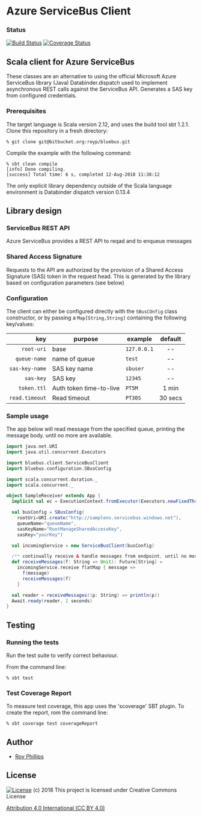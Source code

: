 # Azure ServiceBus Client
### Status
[![Build Status](https://travis-ci.org/sothach/bluebus.png)](https://travis-ci.org/sothach/bluebus)
[![Coverage Status](https://coveralls.io/repos/github/sothach/bluebus/badge.svg?branch=master)](https://coveralls.io/github/sothach/bluebus?branch=master)

## Scala client for Azure ServiceBus

These classes are an alternative to using the official Microsoft Azure ServiceBus library (Java)
Databinder.dispatch used to implement asynchronous REST calls against the ServiceBus API.
Generates a SAS key from configured credentials.

### Prerequisites 
The target language is Scala version 2.12, and uses the build tool sbt 1.2.1.
Clone this repository in a fresh directory:
```
% git clone git@bitbucket.org:royp/bluebus.git
```
Compile the example with the following command:
```
% sbt clean compile
[info] Done compiling.
[success] Total time: 6 s, completed 12-Aug-2018 11:38:12
```
The only explicit library dependency outside of the Scala language environment is Databinder dispatch version 0.13.4

## Library design
### ServiceBus REST API
Azure ServiceBus provides a REST API to reqad and to enqueue messages

### Shared Access Signature
Requests to the API are authorized by the provision of a Shared Access Signature (SAS) token in the request head.
This is generated by the library based on configuration parameters (see below)
 
### Configuration
The client can either be configured directly with the `SBusCOnfig` class constructor, or by passing a `Map[String,String]` containing the following key/values:

| key            | purpose | example     | default  |
| --------------:|---------|-------------|:--------:|
| `root-uri`     | base     | `127.0.0.1` |  --      |
| `queue-name`   | name of queue    | `test`      |  --      |
| `sas-key-name` | SAS key name    | `sbuser`    |  --      |
| `sas-key`      | SAS key    | `12345`     |  --      |
| `token.ttl`    | Auth token time-to-live    | `PT5M`      |  1 min   |
| `read.timeout` | Read timeout    | `PT30S`     |  30 secs |
    
### Sample usage
The app below will read message from the specified queue, printing the message body. until no more are available.
```scala
import java.net.URI
import java.util.concurrent.Executors

import bluebus.client.ServiceBusClient
import bluebus.configuration.SBusConfig

import scala.concurrent.duration._
import scala.concurrent._

object SampleReceiver extends App {
  implicit val ec = ExecutionContext.fromExecutor(Executors.newFixedThreadPool(10))

  val busConfig = SBusConfig(
    rootUri=URI.create("http://samplens.servicebus.windows.net"),
    queueName="queueName",
    sasKeyName="RootManageSharedAccessKey",
    sasKey="yourKey")

  val incomingService = new ServiceBusClient(busConfig)

  /** continually receive & handle messages from endpoint, until no more available */
  def receiveMessages(f: String => Unit): Future[String] =
    incomingService.receive flatMap { message =>
      f(message)
      receiveMessages(f)
    }

  val reader = receiveMessages((p: String) => println(p))
  Await.ready(reader, 2 seconds)
}
```

## Testing
### Running the tests
Run the test suite to verify correct behaviour.  

From the command line:
```
% sbt test
```
### Test Coverage Report
To measure test coverage, this app uses the 'scoverage' SBT plugin.
To create the report, rom the command line:
```
% sbt coverage test coverageReport
```

## Author
* [Roy Phillips](mailto:phillips.roy@gmail.com)

## License
[![License](https://licensebuttons.net/l/by/3.0/88x31.png)](https://creativecommons.org/licenses/by/4.0/) 
(c) 2018 This project is licensed under Creative Commons License

[Attribution 4.0 International (CC BY 4.0)](file:LICENSE.md)
